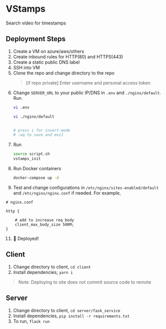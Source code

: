 # VStamps
Search video for timestamps

## Deployment Steps
1. Create a VM on azure/aws/others
2. Create inbound rules for HTTP(80) and HTTPS(443)
3. Create a static public DNS label
4. SSH into VM
5. Clone the repo and change directory to the repo
    > [if repo private] Enter username and personal access token
6. Change ```SERVER_URL``` to your public IP/DNS in ```.env``` and ```./nginx/default```. Run
    ```sh
    vi .env

    vi ./nginx/default 


    # press i for insert-mode
    # :wq to save and exit
    ```
7. Run
    ```sh
    source script.sh
    vstamps_init

    ```
8. Run Docker containers
    ```sh
    docker-compose up -d
    ```
9. Test and change configurations in ```/etc/nginx/sites-enabled/default``` and ```/etc/nginx/nginx.conf```  if needed. For example, 
```
# nginx.conf

http {

    # add to increase req body
    client_max_body_size 500M;
}

```
11. 🚀 Deployed!

## Client
1. Change directory to client, ```cd client``` 
2. Install dependencies, ```yarn i```
>Note: Deploying to site does not commit source code to remote

## Server
1. Change directory to client, ```cd server/fask_service``` 
2. Install dependencies, ```pip install -r requirements.txt```
3. To run, ```flask run```

